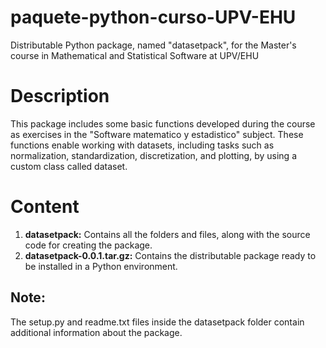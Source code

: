 # paquete-python-curso-UPV-EHU
Distributable Python package, named "datasetpack", for the Master's course in Mathematical and Statistical Software at UPV/EHU

# Description
This package includes some basic functions developed during the course as exercises in the "Software matematico y estadistico" subject. 
These functions enable working with datasets, including tasks such as normalization, standardization, discretization, and plotting, by using a custom class called dataset. 

# Content
1. **datasetpack:** Contains all the folders and files, along with the source code for creating the package.
2. **datasetpack-0.0.1.tar.gz:** Contains the distributable package ready to be installed in a Python environment.

## Note:
The setup.py and readme.txt files inside the datasetpack folder contain additional information about the package. 
